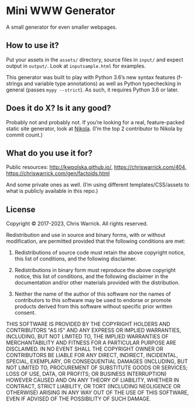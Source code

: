 Mini WWW Generator
==================

A small generator for even smaller webpages.

How to use it?
--------------

Put your assets in the `assets/` directory, source files in `input/` and expect output in `output/`. Look at `inputsample.html` for examples.

This generator was built to play with Python 3.6’s new syntax features (f-strings and variable type annotations) as well as Python typechecking in general (passes `mypy --strict`). As such, it requires Python 3.6 or later.

Does it do X? Is it any good?
-----------------------------

Probably not and probably not. If you’re looking for a real, feature-packed static site generator, look at [Nikola](https://getnikola.com/). (I’m the top 2 contributor to Nikola by commit count.)

What do you use it for?
-----------------------

Public resources: <http://kwpolska.github.io/>, <https://chriswarrick.com/404>, <https://chriswarrick.com/gen/factoids.html>

And some private ones as well. (I’m using different templates/CSS/assets to what is publicly available in this repo.)

License
-------

Copyright © 2017-2023, Chris Warrick.
All rights reserved.

Redistribution and use in source and binary forms, with or without modification, are permitted provided that the following conditions are met:

1. Redistributions of source code must retain the above copyright notice, this list of conditions, and the following disclaimer.

2. Redistributions in binary form must reproduce the above copyright notice, this list of conditions, and the following disclaimer in the documentation and/or other materials provided with the distribution.

3. Neither the name of the author of this software nor the names of contributors to this software may be used to endorse or promote products derived from this software without specific prior written consent.

THIS SOFTWARE IS PROVIDED BY THE COPYRIGHT HOLDERS AND CONTRIBUTORS "AS IS" AND ANY EXPRESS OR IMPLIED WARRANTIES, INCLUDING, BUT NOT LIMITED TO, THE IMPLIED WARRANTIES OF MERCHANTABILITY AND FITNESS FOR A PARTICULAR PURPOSE ARE DISCLAIMED.  IN NO EVENT SHALL THE COPYRIGHT OWNER OR CONTRIBUTORS BE LIABLE FOR ANY DIRECT, INDIRECT, INCIDENTAL, SPECIAL, EXEMPLARY, OR CONSEQUENTIAL DAMAGES (INCLUDING, BUT NOT LIMITED TO, PROCUREMENT OF SUBSTITUTE GOODS OR SERVICES; LOSS OF USE, DATA, OR PROFITS; OR BUSINESS INTERRUPTION) HOWEVER CAUSED AND ON ANY THEORY OF LIABILITY, WHETHER IN CONTRACT, STRICT LIABILITY, OR TORT (INCLUDING NEGLIGENCE OR OTHERWISE) ARISING IN ANY WAY OUT OF THE USE OF THIS SOFTWARE, EVEN IF ADVISED OF THE POSSIBILITY OF SUCH DAMAGE.
